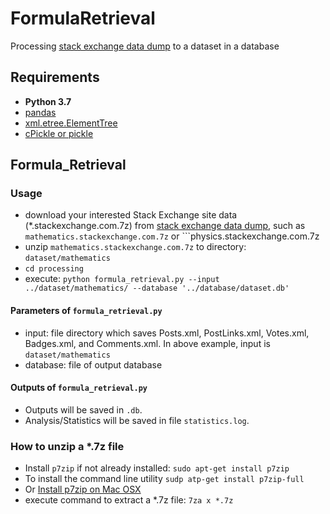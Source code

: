 # FormulaRetrieval

Processing [stack exchange data dump](https://archive.org/details/stackexchange) to a dataset in a database

## Requirements

* **Python 3.7**
* [pandas](http://pandas.pydata.org/)
* [xml.etree.ElementTree](https://docs.python.org/2/library/xml.etree.elementtree.html)
* [cPickle or pickle](https://docs.python.org/3/library/pickle.html)

## Formula_Retrieval

### Usage

* download your interested Stack Exchange site data (*.stackexchange.com.7z) from [stack exchange data dump](https://archive.org/details/stackexchange), such as ```mathematics.stackexchange.com.7z``` or ```physics.stackexchange.com.7z
* unzip ```mathematics.stackexchange.com.7z``` to directory: ```dataset/mathematics```
* ```cd processing```
* execute: ```python formula_retrieval.py --input ../dataset/mathematics/ --database '../database/dataset.db'```

#### Parameters of ```formula_retrieval.py```

* input: file directory which saves Posts.xml, PostLinks.xml, Votes.xml, Badges.xml, and Comments.xml. In above example, input is ```dataset/mathematics```
* database: file of output database

#### Outputs of ```formula_retrieval.py```

* Outputs will be saved in ```.db```.
* Analysis/Statistics will be saved in file ```statistics.log```.

### How to unzip a *.7z file

* Install ```p7zip``` if not already installed: ```sudo apt-get install p7zip```
* To install the command line utility ```sudp atp-get install p7zip-full```
* Or [Install p7zip on Mac OSX](http://macappstore.org/p7zip/)
* execute command to extract a *.7z file: ```7za x *.7z```
